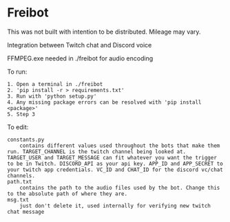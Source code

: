 # Freibot
This was not built with intention to be distributed. Mileage may vary.

Integration between Twitch chat and Discord voice

FFMPEG.exe needed in ./freibot for audio encoding

To run:

    1. Open a terminal in ./freibot
    2. 'pip install -r > requirements.txt'
    3. Run with 'python setup.py'
    4. Any missing package errors can be resolved with 'pip install <package>'  
    5. Step 3

To edit: 

    constants.py 
        contains different values used throughout the bots that make them run. TARGET_CHANNEL is the twitch channel being looked at.  TARGET_USER and TARGET_MESSAGE can fit whatever you want the trigger to be in Twitch. DISCORD_API as your api key. APP_ID and APP_SECRET to your twitch app credentials. VC_ID and CHAT_ID for the discord vc/chat channels. 
    path.txt
        contains the path to the audio files used by the bot. Change this to the absolute path of where they are.
    msg.txt
        just don't delete it, used internally for verifying new twitch chat message
